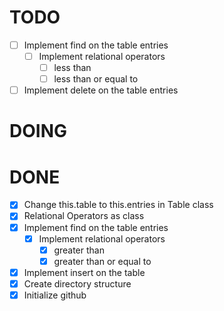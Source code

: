 # TODO

- [ ] Implement find on the table entries
  - [ ] Implement relational operators
    - [ ] less than 
    - [ ] less than or equal to
- [ ] Implement delete on the table entries

# DOING

# DONE

- [x] Change this.table to this.entries in Table class
- [x] Relational Operators as class
- [x] Implement find on the table entries
  - [x] Implement relational operators
    - [x] greater than
    - [x] greater than or equal to
- [x] Implement insert on the table
- [x] Create directory structure
- [x] Initialize github